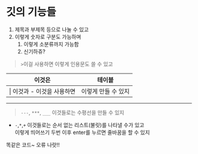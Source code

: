 # 깃의 기능들
1. 제목과 부제목 등으로 나눌 수 있고
2. 이렇게 숫자로 구분도 가능하며
   1. 이렇게 소분류까지 가능함
   2. 신기하쥬?

> `>`이걸 사용하면 이렇게 인용문도 쓸 수 있고


| 이것은               | 테이블     |
|-------------------|-------------|
| \| 이것과 - 이것을 사용하면 | 이렇게 만들 수 있지 |


---
> `---`, `***`, `___` 이것들로는 수평선을 만들 수 있지


- `-`,`*`,`+` 이것들로는 순서 없는 리스트(불릿)를 나타낼 수가 있고  
이렇게 띄어쓰기 두번 이후 enter를 누르면 줄바꿈을 할 수 있지


똑같은 코드~ 오류 나랏!!